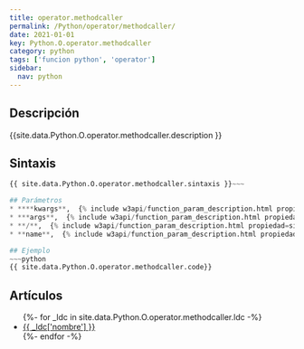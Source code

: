 ```yaml
---
title: operator.methodcaller
permalink: /Python/operator/methodcaller/
date: 2021-01-01
key: Python.O.operator.methodcaller
category: python
tags: ['funcion python', 'operator']
sidebar: 
  nav: python
---
```


## Descripción
{{site.data.Python.O.operator.methodcaller.description }}

## Sintaxis
~~~python
{{ site.data.Python.O.operator.methodcaller.sintaxis }}~~~

## Parámetros
* ****kwargs**,  {% include w3api/function_param_description.html propiedad=site.data.Python.O.operator.methodcaller valor="**kwargs" %}
* ***args**,  {% include w3api/function_param_description.html propiedad=site.data.Python.O.operator.methodcaller valor="*args" %}
* **/**,  {% include w3api/function_param_description.html propiedad=site.data.Python.O.operator.methodcaller valor="/" %}
* **name**,  {% include w3api/function_param_description.html propiedad=site.data.Python.O.operator.methodcaller valor="name" %}

## Ejemplo
~~~python
{{ site.data.Python.O.operator.methodcaller.code}}
~~~

## Artículos
<ul>
{%- for _ldc in site.data.Python.O.operator.methodcaller.ldc -%}
   <li>
       <a href="{{_ldc['url'] }}">{{ _ldc['nombre'] }}</a>
   </li>
{%- endfor -%}
</ul>
